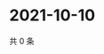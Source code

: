 # 2021-10-10

共 0 条

<!-- BEGIN WEIBO -->
<!-- 最后更新时间 Sun Oct 10 2021 17:07:44 GMT+0800 (China Standard Time) -->

<!-- END WEIBO -->
